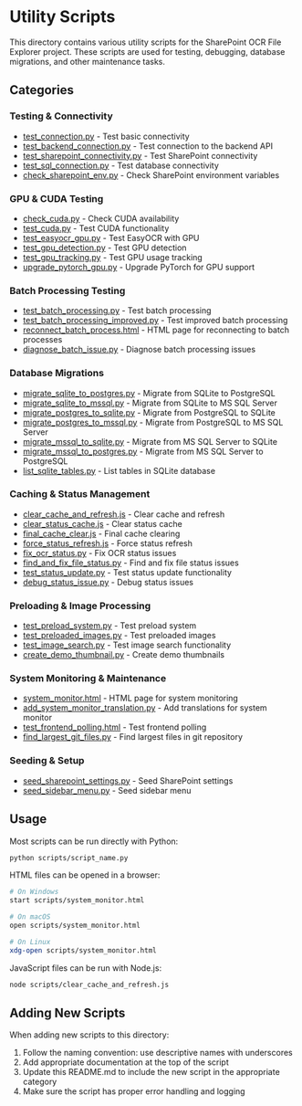 # Utility Scripts

This directory contains various utility scripts for the SharePoint OCR File Explorer project. These scripts are used for testing, debugging, database migrations, and other maintenance tasks.

## Categories

### Testing & Connectivity

- [test_connection.py](./test_connection.py) - Test basic connectivity
- [test_backend_connection.py](./test_backend_connection.py) - Test connection to the backend API
- [test_sharepoint_connectivity.py](./test_sharepoint_connectivity.py) - Test SharePoint connectivity
- [test_sql_connection.py](./test_sql_connection.py) - Test database connectivity
- [check_sharepoint_env.py](./check_sharepoint_env.py) - Check SharePoint environment variables

### GPU & CUDA Testing

- [check_cuda.py](./check_cuda.py) - Check CUDA availability
- [test_cuda.py](./test_cuda.py) - Test CUDA functionality
- [test_easyocr_gpu.py](./test_easyocr_gpu.py) - Test EasyOCR with GPU
- [test_gpu_detection.py](./test_gpu_detection.py) - Test GPU detection
- [test_gpu_tracking.py](./test_gpu_tracking.py) - Test GPU usage tracking
- [upgrade_pytorch_gpu.py](./upgrade_pytorch_gpu.py) - Upgrade PyTorch for GPU support

### Batch Processing Testing

- [test_batch_processing.py](./test_batch_processing.py) - Test batch processing
- [test_batch_processing_improved.py](./test_batch_processing_improved.py) - Test improved batch processing
- [reconnect_batch_process.html](./reconnect_batch_process.html) - HTML page for reconnecting to batch processes
- [diagnose_batch_issue.py](./diagnose_batch_issue.py) - Diagnose batch processing issues

### Database Migrations

- [migrate_sqlite_to_postgres.py](./migrate_sqlite_to_postgres.py) - Migrate from SQLite to PostgreSQL
- [migrate_sqlite_to_mssql.py](./migrate_sqlite_to_mssql.py) - Migrate from SQLite to MS SQL Server
- [migrate_postgres_to_sqlite.py](./migrate_postgres_to_sqlite.py) - Migrate from PostgreSQL to SQLite
- [migrate_postgres_to_mssql.py](./migrate_postgres_to_mssql.py) - Migrate from PostgreSQL to MS SQL Server
- [migrate_mssql_to_sqlite.py](./migrate_mssql_to_sqlite.py) - Migrate from MS SQL Server to SQLite
- [migrate_mssql_to_postgres.py](./migrate_mssql_to_postgres.py) - Migrate from MS SQL Server to PostgreSQL
- [list_sqlite_tables.py](./list_sqlite_tables.py) - List tables in SQLite database

### Caching & Status Management

- [clear_cache_and_refresh.js](./clear_cache_and_refresh.js) - Clear cache and refresh
- [clear_status_cache.js](./clear_status_cache.js) - Clear status cache
- [final_cache_clear.js](./final_cache_clear.js) - Final cache clearing
- [force_status_refresh.js](./force_status_refresh.js) - Force status refresh
- [fix_ocr_status.py](./fix_ocr_status.py) - Fix OCR status issues
- [find_and_fix_file_status.py](./find_and_fix_file_status.py) - Find and fix file status issues
- [test_status_update.py](./test_status_update.py) - Test status update functionality
- [debug_status_issue.py](./debug_status_issue.py) - Debug status issues

### Preloading & Image Processing

- [test_preload_system.py](./test_preload_system.py) - Test preload system
- [test_preloaded_images.py](./test_preloaded_images.py) - Test preloaded images
- [test_image_search.py](./test_image_search.py) - Test image search functionality
- [create_demo_thumbnail.py](./create_demo_thumbnail.py) - Create demo thumbnails

### System Monitoring & Maintenance

- [system_monitor.html](./system_monitor.html) - HTML page for system monitoring
- [add_system_monitor_translation.py](./add_system_monitor_translation.py) - Add translations for system monitor
- [test_frontend_polling.html](./test_frontend_polling.html) - Test frontend polling
- [find_largest_git_files.py](./find_largest_git_files.py) - Find largest files in git repository

### Seeding & Setup

- [seed_sharepoint_settings.py](./seed_sharepoint_settings.py) - Seed SharePoint settings
- [seed_sidebar_menu.py](./seed_sidebar_menu.py) - Seed sidebar menu

## Usage

Most scripts can be run directly with Python:

```bash
python scripts/script_name.py
```

HTML files can be opened in a browser:

```bash
# On Windows
start scripts/system_monitor.html

# On macOS
open scripts/system_monitor.html

# On Linux
xdg-open scripts/system_monitor.html
```

JavaScript files can be run with Node.js:

```bash
node scripts/clear_cache_and_refresh.js
```

## Adding New Scripts

When adding new scripts to this directory:

1. Follow the naming convention: use descriptive names with underscores
2. Add appropriate documentation at the top of the script
3. Update this README.md to include the new script in the appropriate category
4. Make sure the script has proper error handling and logging